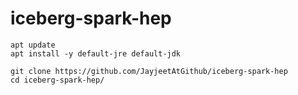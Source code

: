 # iceberg-spark-hep

```
apt update
apt install -y default-jre default-jdk

git clone https://github.com/JayjeetAtGithub/iceberg-spark-hep
cd iceberg-spark-hep/


```

